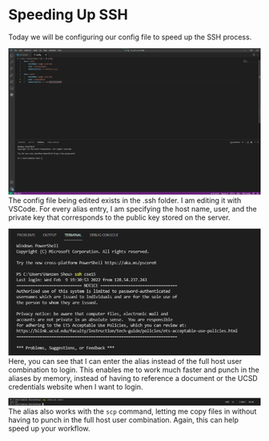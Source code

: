 # Speeding Up SSH
Today we will be configuring our config file to speed up the SSH process.

![Config file](config.png)
The config file being edited exists in the .ssh folder. I am editing it with VSCode. For every alias entry, I am specifying the host name, user, and the private key that corresponds to the public key stored on the server.

![Fast login](fast_login.png)
Here, you can see that I can enter the alias instead of the full host user combination to login. This enables me to work much faster and punch in the aliases by memory, instead of having to reference a document or the UCSD credentials website when I want to login.

![Fast copy](fast_copy.png)
The alias also works with the ```scp``` command, letting me copy files in without having to punch in the full host user combination. Again, this can help speed up your workflow.
